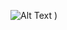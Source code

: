 ![Alt Text](https://i0.wp.com/gereshes.com/wp-content/uploads/2019/09/trajNoFlashLowFid.gif?resize=1089%2C548&ssl=1)
)


